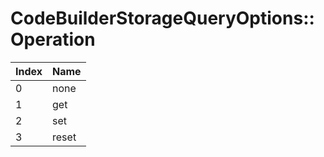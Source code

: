 # CodeBuilderStorageQueryOptions::Operation

Index | Name
--- | ---
0 | none
1 | get
2 | set
3 | reset